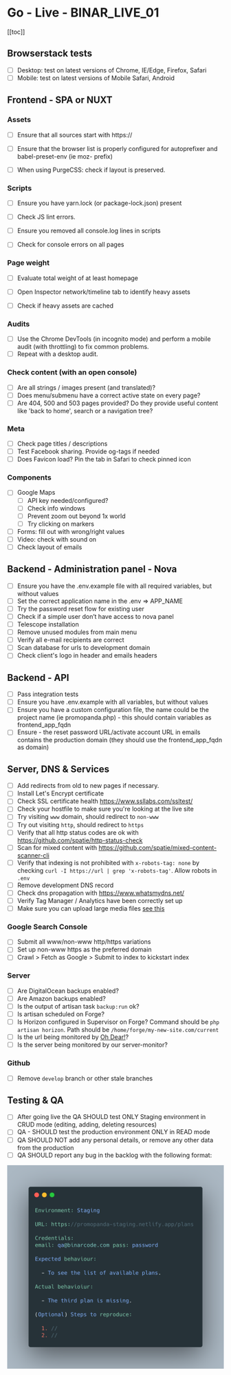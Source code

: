 # Go - Live - BINAR_LIVE_01

[[toc]]

## Browserstack tests
- [ ] Desktop: test on latest versions of Chrome, IE/Edge, Firefox, Safari
- [ ] Mobile: test on latest versions of Mobile Safari, Android

## Frontend - SPA or NUXT

### Assets
 - [ ] Ensure that all sources start with  https://
 - [ ] Ensure that the browser list is properly configured for autoprefixer and babel-preset-env (ie moz- prefix)
 - [ ] When using PurgeCSS: check if layout is preserved.


### Scripts
 - [ ] Ensure you have  yarn.lock (or package-lock.json) present
 - [ ] Check JS lint errors. 
 - [ ] Ensure you removed all console.log lines in scripts
 - [ ] Check for console errors on all pages


### Page weight
- [ ] Evaluate total weight of at least homepage
- [ ] Open Inspector network/timeline tab to identify heavy assets
- [ ] Check if heavy assets are cached


### Audits
- [ ] Use the Chrome DevTools (in incognito mode) and perform a mobile audit (with throttling) to fix common problems.
- [ ] Repeat with a desktop audit.

### Check content (with an open console)
- [ ] Are all strings / images present (and translated)?
- [ ] Does menu/submenu have a correct active state on every page?
- [ ] Are 404, 500 and 503 pages provided? Do they provide useful content like 'back to home', search or a navigation tree?

### Meta
- [ ] Check page titles / descriptions
- [ ] Test Facebook sharing. Provide og-tags if needed
- [ ] Does Favicon load? Pin the tab in Safari to check pinned icon

### Components
- [ ] Google Maps
    - [ ] API key needed/configured?
    - [ ] Check info windows
    - [ ] Prevent zoom out beyond 1x world
    - [ ] Try clicking on markers
- [ ] Forms: fill out with wrong/right values
- [ ] Video: check with sound on
- [ ] Check layout of emails

## Backend - Administration panel - Nova
- [ ] Ensure you have the .env.example file with all required variables, but without values
- [ ] Set the correct application name in the .env => APP_NAME
- [ ] Try the password reset flow for existing user
- [ ] Check if a simple user don’t have access to nova panel
- [ ] Telescope installation
- [ ] Remove unused modules from main menu
- [ ] Verify all e-mail recipients are correct
- [ ] Scan database for urls to development domain
- [ ] Check client's logo in header and emails headers

## Backend - API

- [ ] Pass integration tests
- [ ] Ensure you have .env.example with all variables, but without values
- [ ] Ensure you have a custom configuration file, the name could be the project name (ie promopanda.php) - this should contain variables as frontend_app_fqdn
- [ ] Ensure - the reset password URL/activate account URL in emails contains the production domain (they should use the frontend_app_fqdn as domain)

## Server, DNS & Services
- [ ] Add redirects from old to new pages if necessary.
- [ ] Install Let's Encrypt certificate
- [ ] Check SSL certificate health https://www.ssllabs.com/ssltest/
- [ ] Check your hostfile to make sure you're looking at the live site
- [ ] Try visiting `www` domain, should redirect to `non-www`
- [ ] Try out visiting `http`, should redirect to `https`
- [ ] Verify that all http status codes are ok with https://github.com/spatie/http-status-check
- [ ] Scan for mixed content with https://github.com/spatie/mixed-content-scanner-cli
- [ ] Verify that indexing is not prohibited with `x-robots-tag: none` by checking `curl -I https://url | grep 'x-robots-tag'`. Allow robots in `.env`
- [ ] Remove development DNS record
- [ ] Check dns propagation with https://www.whatsmydns.net/
- [ ] Verify Tag Manager / Analytics have been correctly set up
- [ ] Make sure you can upload large media files [see this](/hints/)

### Google Search Console
- [ ] Submit all www/non-www http/https variations
- [ ] Set up non-www https as the preferred domain 
- [ ] Crawl > Fetch as Google > Submit to index to kickstart index

### Server
- [ ] Are DigitalOcean backups enabled?
- [ ] Are Amazon backups enabled?
- [ ] Is the output of artisan task `backup:run` ok?
- [ ] Is artisan scheduled on Forge?
- [ ] Is Horizon configured in Supervisor on Forge? Command should be `php artisan horizon`. Path should be `/home/forge/my-new-site.com/current`
- [ ] Is the url being monitored by [Oh Dear!](https://ohdearapp.com/)?
- [ ] Is the server being monitored by our server-monitor?

### Github
- [ ] Remove `develop` branch or other stale branches 
 
## Testing & QA

- [ ] After going live the QA SHOULD  test ONLY Staging environment in CRUD mode (editing, adding, deleting resources)
- [ ] QA - SHOULD test the production environment ONLY in READ mode
- [ ] QA SHOULD NOT add any personal details, or remove any other data from the production
- [ ] QA SHOULD report any bug in the backlog with the following format:

![Bug Report Format](./img/bug-report-format.png)






